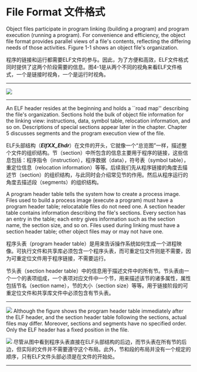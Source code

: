 # File Format 文件格式
Object files participate in program linking (building a program) and program execution (running a program). For convenience and efficiency, the object file format provides parallel views of a file's contents, reflecting the differing needs of those activities. Figure 1-1 shows an object file's organization.

程序的链接和运行都需要ELF文件的参与。因此，为了方便和高效，ELF文件格式同时提供了这两个阶段需要的信息。图4-1是从两个不同的视角来看ELF文件格式，一个是链接时视角，一个是运行时视角。
***

![](https://docs.oracle.com/en/operating-systems/solaris/oracle-solaris/11.4/linkers-libraries/img/objfilefmt.jpg)

---

An ELF header resides at the beginning and holds a ``road map'' describing the file's organization. Sections hold the bulk of object file information for the linking view: instructions, data, symbol table, relocation information, and so on. Descriptions of special sections appear later in the chapter. Chapter 5 discusses segments and the program execution view of the file.

ELF头部结构（***ElfXX_Ehdr***）在文件的开头，它就像一个“总览图”一样，描述整个文件的组织结构。节（section）中所包含的信息主要用于程序的链接，这些信息包括：程序指令（instruction），程序数据（data），符号表（symbol table），重定位信息（relocation information）等等。后续我们先从程序链接的角度去描述节（section）的组织结构，与此同时会介绍常见节的作用。然后从程序运行的角度去描述段（segments）的组织结构。


A program header table tells the system how to create a process image. Files used to build a process image (execute a program) must have a program header table; relocatable files do not need one. A section header table contains information describing the file's sections. Every section has an entry in the table; each entry gives information such as the section name, the section size, and so on. Files used during linking must have a section header table; other object files may or may not have one.

程序头表（program header table）是用来告诉操作系统如何生成一个进程映像。可执行文件和共享库必须包含一个程序头表，而可重定位文件则是不需要，因为可重定位文件用于程序链接，不需要运行。

节头表（section header table）中的信息用于描述文件中的所有节。节头表由一个一个的表项组成，一个表项对应文件中一个节，用来描述该节的诸多属性，属性包括节名（section name），节的大小（section size）等等。用于链接阶段的可重定位文件和共享库文件中必须包含有节头表。

***
![](http://www.sco.com/developers/gabi/latest/warning.gif) Although the figure shows the program header table immediately after the ELF header, and the section header table following the sections, actual files may differ. Moreover, sections and segments have no specified order. Only the ELF header has a fixed position in the file.

![](http://www.sco.com/developers/gabi/latest/warning.gif) 尽管从图中看到程序头表直接在ELF头部结构的后边，而节头表在所有节的后边，但实际的文件并不需要遵守这个布局。此外，节和段的布局并没有一个规定的顺序，只有ELF文件头部必须是在文件的开始处。
***
